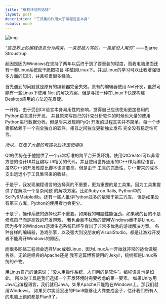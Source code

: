 ```yaml
---
title: "编程环境的选择"
layout: post
description: "工具集的作用大于编程语言本身"
robots: none
---
```


![img](http://www.collegeteacher.org/csci101/resource_programming/pics/progLanguages.jpg)

*“这世界上的编程语言分为两类，一类是被人骂的，一类是没人用的”* ——Bjarne Stroustrup

起因是因为Windows在坚持了两年以后终于到了要重装的程度，而我电脑里面还有一套Linux系统就干脆把项目
移植到Linux下。并且Linux的学习可以让我增强很多方面的知识，并且积累很多经验。

首先遇到的问题就是原有的编辑器完全失效。原有的编辑器使用.Net开发，虽然可能有一些Linux下使用.Net
的解决方案，但是寻找一种在Linux下快速构建Desktop应用的方法迫在眉睫。

一开始，由于受到C#语言本身易用性的影响，觉得自己应该使用更加易用的Python语言进行开发。
并且原来写自己的扑克分析软件的时候也大量的使用Python进行数据分析。但是后来发现用PyQt
开发的过程其实并不简单，每一个步骤都依赖于一个完全独立的软件，相互之间独立更新独立发布
完全没有稳定性可言。

*所以，在走了大量的弯路以后决定使用Qt*

Qt的优势在于他提供了一个非常标准的跨平台开发环境。使用QtCreator可以非常方便的设计UI并且编写
UI相关的代码。并且使用世界通用的C++作为编程语言。虽然C++的开发难度比脚本语言要高，但是由于
工具的完备性，C++带来的成本支出远远小于工具集带来的收益。

于是乎，我发现编程语言的选择真的不重要，更为重要的是工具集。因为工具集提供了在解决一个复杂问题
的解决方案。比如Ruby on Rails, Python中的SciPy&Matplotlib。还有一些人批评Python过多的依赖于第三方库，
但是如果没有第三方库，Python的使用者也会更少。

于是乎，操作系统的选择也并不重要。如果我的电脑性能强劲，如果我的目的不是修炼自己而是高效的开发游戏，
我也会毫不犹豫的使用Windows而不是Linux。因为多年的Windows游戏生态系统已经孕育出了非常多优秀的游戏解决方案。
各种各样的编辑器，游戏引擎，以及强大到没朋友的VisualStudio，都是让游戏开发者不能离开Windows的原因。

而很多网络工程师会选择Mac或者Linux，因为Linux从一开始就非常的适合做服务器，无论是经典的Apache还是
我写这篇博客使用的Jekyll，统统都是Linux系统的产物。

用Linus自己的话来说：“没人用操作系统，人们用的是软件”。编程语言也是如此。
所以说工具是我们选择一个开发环境时需要考虑的第一要素。
如果Unity用Java当编程语言，我们就用Java。如果Apache只能跑在Windows上，那我们就用Windows。
如果贝尔实验室出的Plan9能够让大粪变成金子，估计我们所有人的电脑上跑的都是Plan9了。